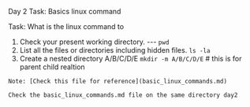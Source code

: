 Day 2 Task: Basics linux command

Task: What is the linux command to 
1. Check your present working directory. --- `pwd`
2. List all the files or directories including hidden files.  `ls -la`
3. Create a nested directory A/B/C/D/E `mkdir -m A/B/C/D/E` # this is for parent child realtion 

`Note: [Check this file for reference](basic_linux_commands.md)`

`Check the basic_linux_commands.md file on the same directory day2`
